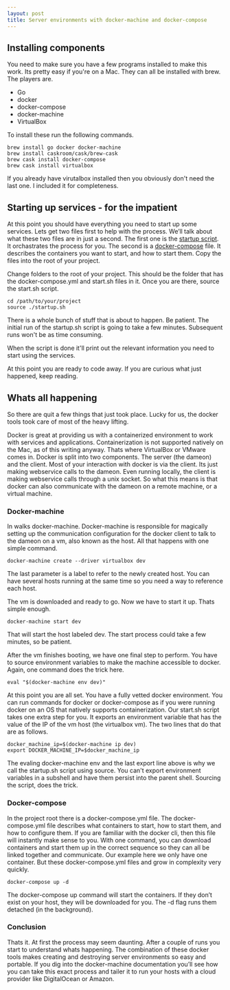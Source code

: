```yaml
---
layout: post
title: Server environments with docker-machine and docker-compose
---
```


## Installing components

You need to make sure you have a few programs installed to make this work.  Its pretty easy if you're on a Mac. They can all be installed with brew.  The players are.

  * Go
  * docker
  * docker-compose
  * docker-machine
  * VirtualBox

To install these run the following commands.

    brew install go docker docker-machine
    brew install caskroom/cask/brew-cask
    brew cask install docker-compose
    brew cask install virtualbox

If you already have virutalbox installed then you obviously don't need the last one.  I included it for completeness.

## Starting up services - for the impatient

At this point you should have everything you need to start up some services.  Lets get two files first to help with the process.  We’ll talk about what these two files are in just a second.  The first one is the [startup script](https://gist.github.com/jcarley/f5b9f9872d43688f4a71#file-startup-sh).  It orchastrates the process for you.  The second is a [docker-compose](https://gist.github.com/jcarley/f5b9f9872d43688f4a71#file-docker-compose-yml) file.  It describes the containers you want to start, and how to start them. Copy the files into the root of your project.

Change folders to the root of your project.  This should be the folder that has the docker-compose.yml and start.sh files in it.  Once you are there, source the start.sh script.

    cd /path/to/your/project
    source ./startup.sh

There is a whole bunch of stuff that is about to happen.  Be patient.  The initial run of the startup.sh script is going to take a few minutes.  Subsequent runs won't be as time consuming.  

When the script is done it'll print out the relevant information you need to start using the services.

At this point you are ready to code away.  If you are curious what just happened, keep reading.

## Whats all happening

So there are quit a few things that just took place.  Lucky for us, the docker tools took care of most of the heavy lifting.

Docker is great at providing us with a containerized environment to work with services and applications.  Containerization is not supported natively on the Mac, as of this writing anyway.  Thats where VirtualBox or VMware comes in.  Docker is split into two components.  The server (the dameon) and the client.  Most of your interaction with docker is via the client.  Its just making
webservice calls to the dameon.  Even running locally, the client is making webservice calls through a unix socket.  So what this means is that docker can also communicate with the dameon on a remote machine, or a virtual machine.

### Docker-machine

In walks docker-machine.  Docker-machine is responsible for magically setting up the communication configuration for the docker client to talk to the dameon on a vm, also known as the host.  All that happens with one simple command.

    docker-machine create --driver virtualbox dev

The last parameter is a label to refer to the newly created host.  You can have several hosts running at the same time so you need a way to reference each host.

The vm is downloaded and ready to go.  Now we have to start it up.  Thats simple enough.

    docker-machine start dev

That will start the host labeled dev.  The start process could take a few minutes, so be patient.

After the vm finishes booting, we have one final step to perform.  You have to source environment variables to make the machine accessible to docker.  Again, one command does the trick here.

    eval "$(docker-machine env dev)"

At this point you are all set.  You have a fully vetted docker environment.  You can run commands for docker or docker-compose as if you were running docker on an OS that natively supports containerization.  Our start.sh script takes one extra step for you.  It exports an environment variable that has the value of the IP of the vm host (the virtualbox vm).  The two lines that do that are as follows.


    docker_machine_ip=$(docker-machine ip dev)
    export DOCKER_MACHINE_IP=$docker_machine_ip

The evaling docker-machine env and the last export line above is why we call the startup.sh script using source.  You can't export environment variables in a subshell and have them persist into the parent shell.  Sourcing the script, does the trick.

### Docker-compose

In the project root there is a docker-compose.yml file.  The docker-compose.yml file describes what containers to start, how to start them, and how to configure them.  If you are familiar with the docker cli, then this file will instantly make sense to you.  With one command, you can download containers and start them up in the correct sequence so they can all be linked together and communicate.  Our example here we only have one container.  But these docker-compose.yml files and grow in complexity very quickly.

    docker-compose up -d

The docker-compose up command will start the containers.  If they don’t exist on your host, they will be downloaded for you.  The -d flag runs them detached (in the background).

### Conclusion

Thats it.  At first the process may seem daunting.  After a couple of runs you start to understand whats happening.  The combination of these docker tools makes creating and destroying server environments so easy and portable.  If you dig into the docker-machine documentation you’ll see how you can take this exact process and tailer it to run your hosts with a cloud provider like DigitalOcean or Amazon.


